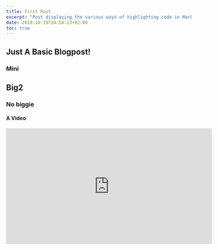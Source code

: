 ```yaml
---
title: First Post
excerpt: "Post displaying the various ways of highlighting code in Markdown."
date: 2018-10-19T14:54:13+02:00
toc: true
---
```


## Just A Basic Blogpost!

### Mini

## Big2

### No biggie

#### A Video

<iframe width="560" height="315" src="https://www.youtube.com/watch?v=9YGB8gvYOPY" frameborder="0"> </iframe>